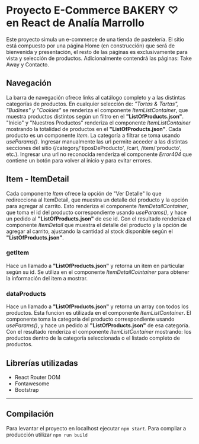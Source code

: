 # Proyecto E-Commerce BAKERY ♡ en React de Analía Marrollo

Este proyecto simula un e-commerce de una tienda de pastelería. El sitio está compuesto por una página Home (en construcción) que será de bienvenida y presentación, el resto de las páginas es exclusivamente para vista y selección de productos. Adicionalmente contendrá las páginas: Take Away y Contacto. 

## Navegación
La barra de navegación ofrece links al catálogo completo y a las distintas categorías de productos. En cualquier selección de:  *"Tortas & Tartas", "Budines" y "Cookies"* se renderiza el componente *ItemListContainer*, que muestra productos distintos según un filtro en el **"ListOfProducts.json"**. 
"Inicio" y "Nuestros Productos" renderiza el componente *ItemListContainer* mostrando la totalidad de productos en el **"ListOfProducts.json"**.
Cada producto es un componente *Item*. La categoría a filtrar se toma usando *useParams()*.
Ingresar manualmente las url permite acceder a las distintas secciones del sitio (/category/'tiposDeProducto', /cart, /item/'producto', etc.). Ingresar una url no reconocida renderiza el componente *Error404* que contiene un botón para volver al inicio y para evitar errores.

## Item - ItemDetail
Cada componente *Item* ofrece la opción de "Ver Detalle" lo que redirecciona al ItemDetail, que muestra un detalle del producto y la opción para agregar al carrito. Esto renderiza el componente *ItemDetailContainer*, que toma el id del producto correspondiente usando *useParams()*, y hace un pedido al **"ListOfProducts.json"** de ese id. Con el resultado renderiza el componente *ItemDetail* que muestra el detalle del producto y la opción de agregar al carrito, ajustando la cantidad al stock disponible según el **"ListOfProducts.json"**.

### getItem
Hace un llamado a **"ListOfProducts.json"** y retorna un item en particular según su id. Se utiliza en el componente *ItemDetailCointainer* para obtener la información del item a mostrar.

### dataProducts
Hace un llamado a **"ListOfProducts.json"** y retorna un array con todos los productos. Esta funcion es utilizada en el componente *ItemListContainer*. El componente toma la categoría del producto correspondiente usando *useParams()*, y hace un pedido al **"ListOfProducts.json"** de esa categoría. Con el resultado renderiza el componente *ItemListContainer* mostrando: los productos dentro de la categoría seleccionada o el listado completo de productos.  

## Librerías utilizadas
* React Router DOM
* Fontawesome
* Bootstrap

---

## Compilación
Para levantar el proyecto en localhost ejecutar `npm start`. 
Para compilar a producción utilizar `npm run build`


